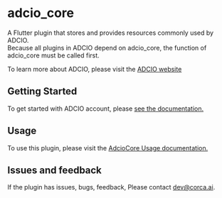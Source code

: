 #  adcio_core

A Flutter plugin that stores and provides resources commonly used by ADCIO.  
Because all plugins in ADCIO depend on adcio_core, the function of adcio_core must be called first.

To learn more about ADCIO, please visit the [ADCIO website](https://www.adcio.ai/)

## Getting Started
<!--
TODO Documentation introduction url 수정하기.
-->
To get started with ADCIO account, please [see the documentation.](https://docs.adcio.ai/en/docs/introduction)

## Usage
<!--
TODO Documentation introduction url 수정하기.
-->
To use this plugin, please visit the [AdcioCore Usage documentation.](https://docs.adcio.ai/en/sdk/log-collection/flutter)

## Issues and feedback
If the plugin has issues, bugs, feedback, Please contact <dev@corca.ai>.